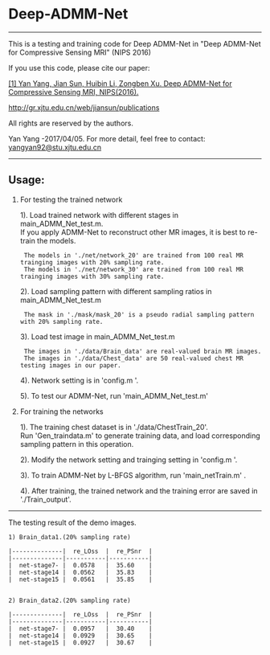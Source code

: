 # Deep-ADMM-Net

***********************************************************************************************************

This is a testing and training code for Deep ADMM-Net in "Deep ADMM-Net for Compressive Sensing MRI" (NIPS 2016)
 
If you use this code, please cite our paper:

[[1] Yan Yang, Jian Sun, Huibin Li, Zongben Xu. Deep ADMM-Net for Compressive Sensing MRI, NIPS(2016).](http://gr.xjtu.edu.cn/web/jiansun/publications])

http://gr.xjtu.edu.cn/web/jiansun/publications

All rights are reserved by the authors.

Yan Yang -2017/04/05. For more detail, feel free to contact: yangyan92@stu.xjtu.edu.cn


***********************************************************************************************************



## Usage:

1. For testing the trained network 

	1). Load trained network with different stages in main_ADMM_Net_test.m.<br>
	If you apply ADMM-Net to  reconstruct  other MR images, it is best to re-train the models.

	 	The models in './net/network_20' are trained from 100 real MR trainging images with 20% sampling rate.
		The models in './net/network_30' are trained from 100 real MR trainging images with 30% sampling rate.
 

	2). Load  sampling pattern with different sampling ratios in main_ADMM_Net_test.m

   		The mask in './mask/mask_20' is a pseudo radial sampling pattern with 20% sampling rate.
   
	3). Load test image  in main_ADMM_Net_test.m

   		The images in './data/Brain_data' are real-valued brain MR images.
   		The images in './data/Chest_data' are 50 real-valued chest MR testing images in our paper.

	4). Network setting is in  'config.m '.

	5). To test our ADMM-Net, run 'main_ADMM_Net_test.m'


2. For training the networks

	1). The training chest dataset is in './data/ChestTrain_20'.<br>
    	    Run 'Gen_traindata.m' to generate training data, and load  corresponding sampling pattern in this operation. 

	2). Modify the network setting and trainging setting in  'config.m '.

	3). To train ADMM-Net by L-BFGS algorithm, run 'main_netTrain.m' . 

	4). After training, the trained network and the training error are saved in './Train_output'.



***********************************************************************************************************

The testing result of the demo images.

	1) Brain_data1.(20% sampling rate)

	|--------------|  re_LOss  |  re_PSnr  | 
	|--------------|-----------|-----------| 
	|  net-stage7- |  0.0578   |  35.60    |  
	|  net-stage14 |  0.0562   |  35.83    |  
	|  net-stage15 |  0.0561   |  35.85    |  


	2) Brain_data2.(20% sampling rate)

	|--------------|  re_LOss  |  re_PSnr  | 
	|--------------|-----------|-----------|  
	|  net-stage7- |  0.0957   |  30.40    |  
	|  net-stage14 |  0.0929   |  30.65    |  
	|  net-stage15 |  0.0927   |  30.67    |  





